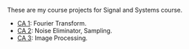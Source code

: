 These are my course projects for Signal and Systems course. 
* [CA 1]( https://github.com/alish9776/Signals-and-Systems-Course-Projects/tree/master/CA%201): Fourier Transform. 
* [CA 2]( https://github.com/alish9776/Signals-and-Systems-Course-Projects/tree/master/CA%202): Noise Eliminator, Sampling. 
* [CA 3]( https://github.com/alish9776/Signals-and-Systems-Course-Projects/tree/master/CA%203): Image Processing. 
